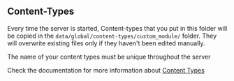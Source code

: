 ## Content-Types

Every time the server is started, Content-types that you put in this folder will be copied in the `data/global/content-types/custom_module/` folder.
They will overwrite existing files only if they haven't been edited manually.

The name of your content types must be unique throughout the server

Check the documentation for more information about [Content Types](http://localhost:3001/docs/next/build/content)

